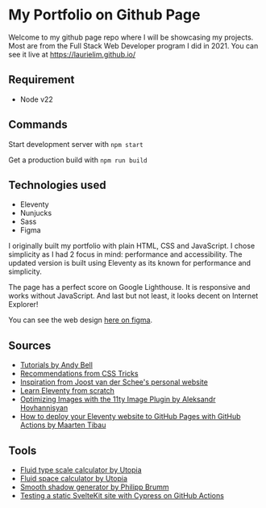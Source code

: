 # My Portfolio on Github Page

Welcome to my github page repo where I will be showcasing my projects. Most are from the Full Stack Web Developer program I did in 2021. You can see it live at https://laurielim.github.io/

## Requirement

- Node v22

## Commands

Start development server with `npm start`

Get a production build with `npm run build`

## Technologies used

- Eleventy
- Nunjucks
- Sass
- Figma

I originally built my portfolio with plain HTML, CSS and JavaScript. I chose simplicity as I had 2 focus in mind: performance and accessibility. The updated version is built using Eleventy as its known for performance and simplicity.

The page has a perfect score on Google Lighthouse. It is responsive and works without JavaScript. And last but not least, it looks decent on Internet Explorer!

You can see the web design [here on figma](https://www.figma.com/file/gMQCgsHCOB4aOTKfUYTw2s/my-portfolio?node-id=0%3A1).

## Sources

- [Tutorials by Andy Bell](https://piccalil.li/tutorials)
- [Recommendations from CSS Tricks](https://css-tricks.com)
- [Inspiration from Joost van der Schee's personal website](https://www.usecue.com/)
- [Learn Eleventy from scratch](https://learneleventyfromscratch.com)
- [Optimizing Images with the 11ty Image Plugin by Aleksandr Hovhannisyan](https://www.aleksandrhovhannisyan.com/blog/eleventy-image-plugin/)
- [How to deploy your Eleventy website to GitHub Pages with GitHub Actions by Maarten Tibau](https://maarten.be/blog/20220730/how-to-deploy-your-eleventy-website-to-github-pages-with-github-actions/)

## Tools

- [Fluid type scale calculator by Utopia](https://utopia.fyi/type/calculator)
- [Fluid space calculator by Utopia](https://utopia.fyi/space/calculator/)
- [Smooth shadow generator by Philipp Brumm](https://shadows.brumm.af)
- [Testing a static SvelteKit site with Cypress on GitHub Actions](https://medium.com/dropzone/testing-a-static-sveltekit-site-with-cypress-on-github-actions-5ba86f6a0897)